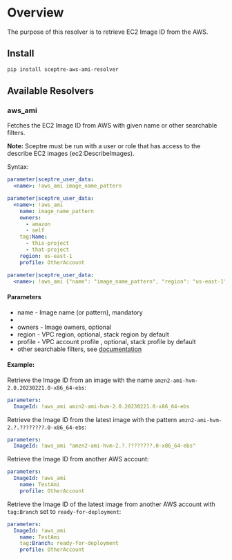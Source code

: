 # Overview

The purpose of this resolver is to retrieve EC2 Image ID from the AWS.

## Install

```bash
pip install sceptre-aws-ami-resolver
```

## Available Resolvers

### aws_ami

Fetches the EC2 Image ID from AWS with given name or other searchable filters.

__Note:__ Sceptre must be run with a user or role that has access to the describe EC2 images (ec2:DescribeImages).

Syntax:

```yaml
parameter|sceptre_user_data:
  <name>: !aws_ami image_name_pattern
```

```yaml
parameter|sceptre_user_data:
  <name>: !aws_ami
    name: image_name_pattern
    owners:
      - amazon
      - self
    tag:Name:
      - this-project
      - that-project
    region: us-east-1
    profile: OtherAccount
```

```yaml
parameter|sceptre_user_data:
  <name>: !aws_ami {"name": "image_name_pattern", "region": "us-east-1", "profile": "OtherAccount"}
```


#### Parameters
* name - Image name (or pattern), mandatory
* 
* owners - Image owners, optional
* region - VPC region, optional, stack region by default
* profile - VPC account profile , optional, stack profile by default
* other searchable filters, see [documentation](https://boto3.amazonaws.com/v1/documentation/api/latest/reference/services/ec2/client/describe_images.html)

#### Example:

Retrieve the Image ID from an image with the name `amzn2-ami-hvm-2.0.20230221.0-x86_64-ebs`:
```yaml
parameters:
  ImageId: !aws_ami amzn2-ami-hvm-2.0.20230221.0-x86_64-ebs
```

Retrieve the Image ID from the latest image with the pattern `amzn2-ami-hvm-2.?.????????.0-x86_64-ebs`:
```yaml
parameters:
  ImageId: !aws_ami "amzn2-ami-hvm-2.?.????????.0-x86_64-ebs"
```

Retrieve the Image ID from another AWS account:
```yaml
parameters:
  ImageId: !aws_ami
    name: TestAmi
    profile: OtherAccount
```


Retrieve the Image ID of the latest image from another AWS account with `tag:Branch` set to `ready-for-deployment`:
```yaml
parameters:
  ImageId: !aws_ami
    name: TestAmi
    tag:Branch: ready-for-deployment
    profile: OtherAccount
```